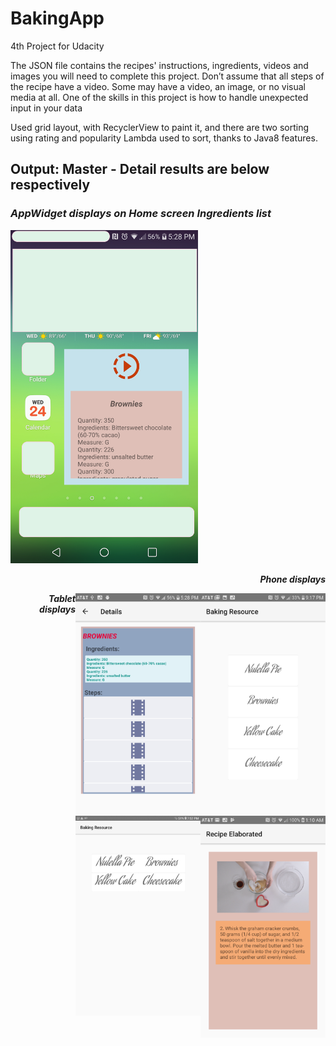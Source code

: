 # BakingApp
4th Project for Udacity

The JSON file contains the recipes' instructions, ingredients, videos and images you will need to complete this project. Don’t assume that all steps of the recipe have a video. Some may have a video, an image, or no visual media at all.
One of the skills in this project is how to handle unexpected input in your data 

<p>
Used grid layout, with RecyclerView to paint it, and there are two sorting using rating and popularity
Lambda used to sort, thanks to Java8 features. 
</p>

## Output: Master - Detail results are below respectively
</hr>
<p>
</p>  
</hr>
<i> 

### AppWidget displays on Home screen Ingredients list 

</i>
<p>
<p>
  
</hr>
<img src="https://github.com/snaqviAndroidApp/backingApp/blob/dynamicdata/app/src/main/res/drawable/phoneAppWidget.png"raw="true"width="300"rotate="0"/>
</p> 
</hr>


<p align="right"><b><i>Phone displays</b></i></p>
</hr>
<p>
<img align="right" src="https://github.com/snaqviAndroidApp/backingApp/blob/dynamicdata/app/src/main/res/drawable/phonePortrait.png"raw="true"width="200"rotate="0" />
</p>                                                                                                                           
</hr>
</hr>
<p>
<img align="right" src="https://github.com/snaqviAndroidApp/backingApp/blob/dynamicdata/app/src/main/res/drawable/phoneDetails.png"raw="true"width="200"rotate="0" />
</p>                                                                                                                           
</hr>
</hr>
<p>
<img align="right" src="https://github.com/snaqviAndroidApp/backingApp/blob/dynamicdata/app/src/main/res/drawable/phoneVideo.png"raw="true"width="200"rotate="0" />
</p>                                                                                                                           
</hr>
</hr>

<p align="right"><b><i>Tablet displays</b></i></p>
<img align="right" src="https://github.com/snaqviAndroidApp/backingApp/blob/dynamicdata/app/src/main/res/drawable/tabletMain.jpg"raw="true"width="200"rotate="0" />
</p>

